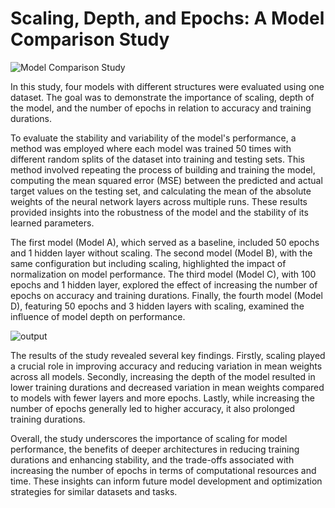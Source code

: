 # Scaling, Depth, and Epochs: A Model Comparison Study


![Model Comparison Study](https://github.com/ArdaKaymaz/Concrete_Work/assets/146623362/ff80cc74-2815-4e6c-82ba-0dad265bc7af)

In this study, four models with different structures were evaluated using one dataset. The goal was to demonstrate the importance of scaling, depth of the model, and the number of epochs in relation to accuracy and training durations.

To evaluate the stability and variability of the model's performance, a method was employed where each model was trained 50 times with different random splits of the dataset into training and testing sets. This method involved repeating the process of building and training the model, computing the mean squared error (MSE) between the predicted and actual target values on the testing set, and calculating the mean of the absolute weights of the neural network layers across multiple runs. These results provided insights into the robustness of the model and the stability of its learned parameters.

The first model (Model A), which served as a baseline, included 50 epochs and 1 hidden layer without scaling. The second model (Model B), with the same configuration but including scaling, highlighted the impact of normalization on model performance. The third model (Model C), with 100 epochs and 1 hidden layer, explored the effect of increasing the number of epochs on accuracy and training durations. Finally, the fourth model (Model D), featuring 50 epochs and 3 hidden layers with scaling, examined the influence of model depth on performance.

![output](https://github.com/ArdaKaymaz/Concrete_Work/assets/146623362/21e2a8cb-e117-4ee3-b049-d0ad3585b07d)

The results of the study revealed several key findings. Firstly, scaling played a crucial role in improving accuracy and reducing variation in mean weights across all models. Secondly, increasing the depth of the model resulted in lower training durations and decreased variation in mean weights compared to models with fewer layers and more epochs. Lastly, while increasing the number of epochs generally led to higher accuracy, it also prolonged training durations.

Overall, the study underscores the importance of scaling for model performance, the benefits of deeper architectures in reducing training durations and enhancing stability, and the trade-offs associated with increasing the number of epochs in terms of computational resources and time. These insights can inform future model development and optimization strategies for similar datasets and tasks.
